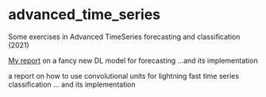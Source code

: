 # advanced_time_series
Some exercises in Advanced TimeSeries forecasting and classification (2021)


[My report](https://www.dropbox.com/s/8yi4uob8uyezsvo/A%20Multi-Horizon%20Quantile%20Recurrent%20Forecaster%281%29.pptx) on a fancy new DL model for forecasting 
...and its implementation

a report on how to use convolutional units for lightning fast time series classification
... and its implementation

